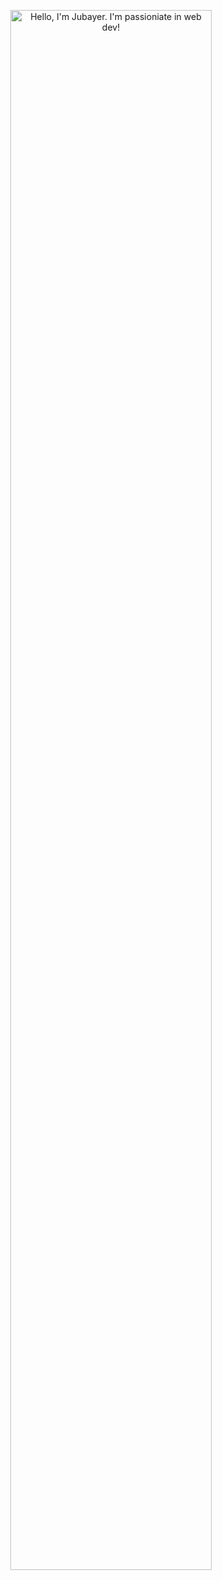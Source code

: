 <p align="center"><a href="https://anuraghazra.github.io"><img width="80%" alt="Hello, I'm Jubayer. I'm passioniate in web dev!" src="./assets/gh-readme-header.png" /></a></p>
